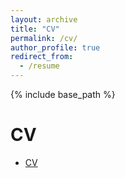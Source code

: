```yaml
---
layout: archive
title: "CV"
permalink: /cv/
author_profile: true
redirect_from:
  - /resume
---
```


{% include base_path %}

CV
======
* [CV](http://saim29.github.io/files/CV.pdf)
